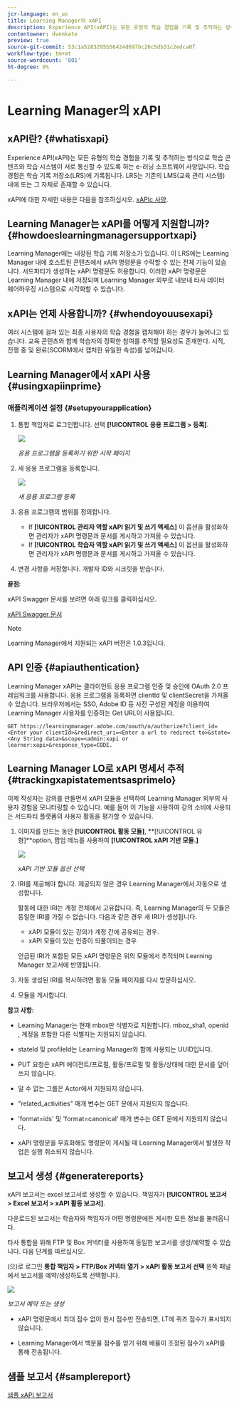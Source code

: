 ```yaml
---
jcr-language: en_us
title: Learning Manager의 xAPI
description: Experience API(xAPI)는 모든 유형의 학습 경험을 기록 및 추적하는 방식으로 학습 콘텐츠와 학습 시스템이 서로 통신할 수 있도록 하는 e-러닝 소프트웨어 사양입니다. 학습 경험은 학습 기록 저장소(LRS)에 기록됩니다. LRS는 기존의 LMS(교육 관리 시스템) 내에 또는 그 자체로 존재할 수 있습니다.
contentowner: dvenkate
preview: true
source-git-commit: 53c1a5283295b56424d697bc26c5db31c2edca0f
workflow-type: tm+mt
source-wordcount: '801'
ht-degree: 0%

---
```




# Learning Manager의 xAPI

## xAPI란? {#whatisxapi}

Experience API(xAPI)는 모든 유형의 학습 경험을 기록 및 추적하는 방식으로 학습 콘텐츠와 학습 시스템이 서로 통신할 수 있도록 하는 e-러닝 소프트웨어 사양입니다. 학습 경험은 학습 기록 저장소(LRS)에 기록됩니다. LRS는 기존의 LMS(교육 관리 시스템) 내에 또는 그 자체로 존재할 수 있습니다.

xAPI에 대한 자세한 내용은 다음을 참조하십시오. [xAPIc 사양](https://github.com/adlnet/xAPI-Spec).

## Learning Manager는 xAPI를 어떻게 지원합니까? {#howdoeslearningmanagersupportxapi}

Learning Manager에는 내장된 학습 기록 저장소가 있습니다. 이 LRS에는 Learning Manager 내에 호스트된 콘텐츠에서 xAPI 명령문을 수락할 수 있는 전체 기능이 있습니다. 서드파티가 생성하는 xAPI 명령문도 허용합니다. 이러한 xAPI 명령문은 Learning Manager 내에 저장되며 Learning Manager 외부로 내보내 타사 데이터 웨어하우징 시스템으로 시각화할 수 있습니다.

## xAPI는 언제 사용합니까? {#whendoyouusexapi}

여러 시스템에 걸쳐 있는 최종 사용자의 학습 경험을 캡처해야 하는 경우가 늘어나고 있습니다.  교육 콘텐츠와 함께 학습자의 정확한 참여를 추적할 필요성도 존재한다. 시작, 진행 중 및 완료(SCORM에서 캡처한 유일한 속성)를 넘어갑니다.

## Learning Manager에서 xAPI 사용 {#usingxapiinprime}

### 애플리케이션 설정 {#setupyourapplication}

1. 통합 책임자로 로그인합니다. 선택 **[!UICONTROL 응용 프로그램 > 등록]**.

   ![](assets/appregistration.png)

   *응용 프로그램을 등록하기 위한 시작 페이지*

1. 새 응용 프로그램을 등록합니다.

   ![](assets/appregistration.png)

   *새 응용 프로그램 등록*

1. 응용 프로그램의 범위를 정의합니다.

   * If **[!UICONTROL 관리자 역할 xAPI 읽기 및 쓰기 액세스]** 이 옵션을 활성화하면 관리자가 xAPI 명령문과 문서를 게시하고 가져올 수 있습니다.
   * If **[!UICONTROL 학습자 역할 xAPI 읽기 및 쓰기 액세스]** 이 옵션을 활성화하면 관리자가 xAPI 명령문과 문서를 게시하고 가져올 수 있습니다.

1. 변경 사항을 저장합니다. 개발자 ID와 시크릿을 받습니다.

**끝점**:

xAPI Swagger 문서를 보려면 아래 링크를 클릭하십시오.

[xAPI Swagger 문서](https://learningmanagereu.adobe.com/docs/primeapi/xapi/)

>[!NOTE]
>
>Learning Manager에서 지원되는 xAPI 버전은 1.0.3입니다.


## API 인증 {#apiauthentication}

Learning Manager xAPI는 클라이언트 응용 프로그램 인증 및 승인에 OAuth 2.0 프레임워크를 사용합니다. 응용 프로그램을 등록하면 clientId 및 clientSecret을 가져올 수 있습니다. 브라우저에서는 SSO, Adobe ID 등 사전 구성된 계정을 이용하여 Learning Manager 사용자를 인증하는 Get URL이 사용됩니다.

```
GET https://learningmanager.adobe.com/oauth/o/authorize?client_id=<Enter your clientId>&redirect_uri=<Enter a url to redirect to>&state=<Any String data>&scope=<admin:xapi or learner:xapi>&response_type=CODE.
```

## Learning Manager LO로 xAPI 명세서 추적 {#trackingxapistatementsasprimelo}

이제 작성자는 강의를 만들면서 xAPI 모듈을 선택하여 Learning Manager 외부의 사용자 경험을 모니터링할 수 있습니다. 예를 들어 이 기능을 사용하여 강의 소비에 사용되는 서드파티 플랫폼의 사용자 활동을 평가할 수 있습니다.

1. 이미지를 만드는 동안 **[!UICONTROL 활동 모듈]**, **[!UICONTROL 유형]**option, 팝업 메뉴를 사용하여  **[!UICONTROL xAPI 기반 모듈.]**

   ![](assets/xapimodulecreation.png)

   *xAPI 기반 모듈 옵션 선택*

1. IRI를 제공해야 합니다. 제공되지 않은 경우 Learning Manager에서 자동으로 생성합니다.

   활동에 대한 IRI는 계정 전체에서 고유합니다. 즉, Learning Manager의 두 모듈은 동일한 IRI를 가질 수 없습니다. 다음과 같은 경우 새 IRI가 생성됩니다.

   * xAPI 모듈이 있는 강의가 계정 간에 공유되는 경우.
   * xAPI 모듈이 있는 인증이 되풀이되는 경우



   언급된 IRI가 포함된 모든 xAPI 명령문은 위의 모듈에서 추적되며 Learning Manager 보고서에 반영됩니다.

1. 자동 생성된 IRI를 복사하려면 활동 모듈 페이지를 다시 방문하십시오.
1. 모듈을 게시합니다.

**참고 사항:**

* Learning Manager는 현재 mbox만 식별자로 지원합니다. mboz_sha1, openid , 계정을 포함한 다른 식별자는 지원되지 않습니다.

* stateId 및 profileId는 Learning Manager와 함께 사용되는 UUID입니다.
* PUT 요청은 xAPI 에이전트/프로필, 활동/프로필 및 활동/상태에 대한 문서를 덮어쓰지 않습니다.
* 알 수 없는 그룹은 Actor에서 지원되지 않습니다.
* &quot;related_activities&quot; 매개 변수는 GET 문에서 지원되지 않습니다.
* &#39;format=ids&#39; 및 &#39;format=canonical&#39; 매개 변수는 GET 문에서 지원되지 않습니다.
* xAPI 명령문을 무효화해도 명령문이 게시될 때 Learning Manager에서 발생한 작업은 실행 취소되지 않습니다.

## 보고서 생성 {#generatereports}

xAPI 보고서는 excel 보고서로 생성할 수 있습니다. 책임자가 **[!UICONTROL 보고서 > Excel 보고서 > xAPI 활동 보고서]**.

다운로드된 보고서는 학습자와 책임자가 어떤 명령문에든 게시한 모든 정보를 불러옵니다.

타사 통합을 위해 FTP 및 Box 커넥터를 사용하여 동일한 보고서를 생성/예약할 수 있습니다. 다음 단계를 따르십시오.

(으)로 로그인 **통합 책임자 > FTP/Box 커넥터 열기 > xAPI 활동 보고서 선택** 왼쪽 패널에서 보고서를 예약/생성하도록 선택합니다.

![](assets/xapischedule.png)

*보고서 예약 또는 생성*

* xAPI 명령문에서 최대 점수 없이 원시 점수만 전송되면, LT에 퀴즈 점수가 표시되지 않습니다.

* Learning Manager에서 백분율 점수를 얻기 위해 배율이 조정된 점수가 xAPI를 통해 전송됩니다.

## 샘플 보고서 {#samplereport}

[샘플 xAPI 보고서](assets/xapireport8842560559890766717csv.zip)
